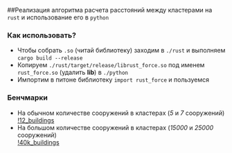 ##Реализация алгоритма расчета расстояний между кластерами на `rust` и использование его в `python`


### Как использовать?
- Чтобы собрать `.so` (читай библиотеку) заходим в `./rust` и выполняем `cargo build --release`
- Копируем `./rust/target/release/librust_force.so` под именем `rust_force.so` (удалить **lib**) в `./python`
- Импортим в питоне библиотеку `import rust_force` и пользуемся



### Бенчмарки

- На обычном количестве сооружений в кластерах (*5* и *7* сооружений)  
  [!12_buildings](benchmark_pictures/12_buildings.png?raw=true)
- На большом количестве сооружений в кластерах (*15000* и *25000* сооружений)  
  [!40k_buildings](benchmark_pictures/40k_buildings.png?raw=true)